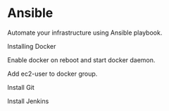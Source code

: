 # Ansible
Automate your infrastructure using Ansible playbook.

Installing Docker

Enable docker on reboot and start docker daemon.

Add ec2-user to docker group.

Install Git 

Install Jenkins



